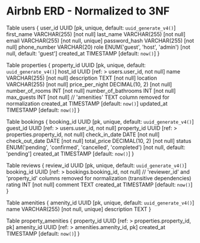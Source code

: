 # Airbnb ERD - Normalized to 3NF

Table users {
  user_id UUID [pk, unique, default: `uuid_generate_v4()`]
  first_name VARCHAR(255) [not null]
  last_name VARCHAR(255) [not null]
  email VARCHAR(255) [not null, unique]
  password_hash VARCHAR(255) [not null]
  phone_number VARCHAR(20)
  role ENUM('guest', 'host', 'admin') [not null, default: 'guest']
  created_at TIMESTAMP [default: `now()`]
}

Table properties {
  property_id UUID [pk, unique, default: `uuid_generate_v4()`]
  host_id UUID [ref: > users.user_id, not null]
  name VARCHAR(255) [not null]
  description TEXT [not null]
  location VARCHAR(255) [not null]
  price_per_night DECIMAL(10, 2) [not null]
  number_of_rooms INT [not null]
  number_of_bathrooms INT [not null]
  max_guests INT [not null]
  // 'amenities' TEXT column removed for normalization
  created_at TIMESTAMP [default: `now()`]
  updated_at TIMESTAMP [default: `now()`]
}

Table bookings {
  booking_id UUID [pk, unique, default: `uuid_generate_v4()`]
  guest_id UUID [ref: > users.user_id, not null]
  property_id UUID [ref: > properties.property_id, not null]
  check_in_date DATE [not null]
  check_out_date DATE [not null]
  total_price DECIMAL(10, 2) [not null]
  status ENUM('pending', 'confirmed', 'cancelled', 'completed') [not null, default: 'pending']
  created_at TIMESTAMP [default: `now()`]
}

Table reviews {
  review_id UUID [pk, unique, default: `uuid_generate_v4()`]
  booking_id UUID [ref: > bookings.booking_id, not null]
  // 'reviewer_id' and 'property_id' columns removed for normalization (transitive dependencies)
  rating INT [not null]
  comment TEXT
  created_at TIMESTAMP [default: `now()`]
}

Table amenities {
  amenity_id UUID [pk, unique, default: `uuid_generate_v4()`]
  name VARCHAR(255) [not null, unique]
  description TEXT
}

Table property_amenities {
  property_id UUID [ref: > properties.property_id, pk]
  amenity_id UUID [ref: > amenities.amenity_id, pk]
  created_at TIMESTAMP [default: `now()`]
}
